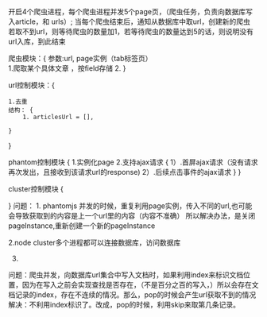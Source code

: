 开启4个爬虫进程，每个爬虫进程并发5个page页，（爬虫任务，负责向数据库写入article，和 urls）;
当每个爬虫结束后，通知从数据库中取url，创建新的爬虫
若取不到url，则等待爬虫的数量加1，若等待爬虫的数量达到5的话，则说明没有url入库，到此结束


爬虫模块：{
	参数:url, page实例（tab标签页）	
	1.爬取某个具体文章 ，按field存储
	2.
}

url控制模块：{

	1.去重
	结构： {
		1. articlesUrl = [],
		
	}
}


phantom控制模块 {
	1.实例化page
	2.支持ajax请求 {
		1）.首屏ajax请求（没有请求再次发出，且接收到该请求url的response)
		2）.后续点击事件的ajax请求
	}
}

cluster控制模块 {
	
}
问题：
1.
phantomjs 
并发的时候，重复利用page实例，传入不同的url,也可能会导致获取到的内容是上一个url里的内容（内容不准确）
所以解决办法，是关闭pageInstance,重新创建一个新的pageInstance

2.node cluster多个进程都可以连接数据库，访问数据库

3.
问题：爬虫并发，向数据库url集合中写入文档时，如果利用index来标识文档位置，因为在写入之前会实现查找是否存在，（不是百分之百的写入，）所以会存在文档记录的index，存在不连续的情况。那么，pop的时候会产生url获取不到的情况
解决：不利用index标识了。改成，pop的时候，利用skip来取第几条记录。